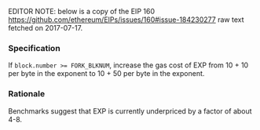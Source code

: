 EDITOR NOTE: below is a copy of the EIP 160 https://github.com/ethereum/EIPs/issues/160#issue-184230277 raw text fetched on 2017-07-17.

### Specification

If `block.number >= FORK_BLKNUM`, increase the gas cost of EXP from 10 + 10 per byte in the exponent to 10 + 50 per byte in the exponent.
### Rationale

Benchmarks suggest that EXP is currently underpriced by a factor of about 4-8.
